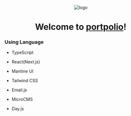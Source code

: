 <div align="center">

![logo](https://user-images.githubusercontent.com/70335387/222929675-c74baa99-ae86-4604-b48d-d22cc4331a9e.png)

</div>

<div align="center">

# Welcome to [portpolio](https://portpolio-2.vercel.app)!

</div>

### Using Language

- TypeScript

- React(Next.js)

- Mantine UI

- Tailwind CSS

- Email.js

- MicroCMS

- Day.js

